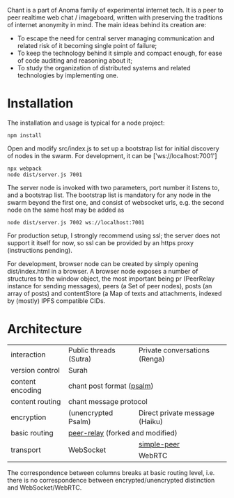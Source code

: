 Chant is a part of Anoma family of experimental internet tech. It is a peer to peer realtime web chat / imageboard,
written with preserving the traditions of internet anonymity in mind. The main ideas behind its creation are:

* To escape the need for central server managing communication and related risk of it becoming single point of failure;
* To keep the technology behind it simple and compact enough, for ease of code auditing and reasoning about it;
* To study the organization of distributed systems and related technologies by implementing one.

# Installation

The installation and usage is typical for a node project:

    npm install
    
Open and modify src/index.js to set up a bootstrap list for initial discovery of nodes in the swarm.
For development, it can be ['ws://localhost:7001']

    npx webpack
    node dist/server.js 7001

The server node is invoked with two parameters, port number it listens to, and a bootstrap list.
The bootstrap list is mandatory for any node in the swarm beyond the first one, and consist of websocket urls,
e.g. the second node on the same host may be added as

    node dist/server.js 7002 ws://localhost:7001

For production setup, I strongly recommend using ssl; the server does not support it itself for now, so ssl can
be provided by an https proxy (instructions pending).

For development, browser node can be created by simply opening dist/index.html in a browser. 
A browser node exposes a number of structures to the window object, the most important being pr (PeerRelay instance
for sending messages), peers (a Set of peer nodes), posts (an array of posts) and contentStore (a Map of texts
and attachments, indexed by (mostly) IPFS compatible CIDs.

# Architecture

<table>
    <tr>
        <td>interaction</td>
        <td>Public threads (Sutra)</td>
        <td>Private conversations (Renga)</td>
    </tr>
    <tr>
        <td>version control</td>
        <td colspan="2">Surah</td>
    </tr> 
    <tr>
        <td>content encoding</td>
        <td colspan="2">chant post format (<a href="/schema.md">psalm</a>)</td>
    </tr> 
    <tr>
        <td>content routing</td>
        <td colspan="2">chant message protocol</td>
    </tr>
    <tr>
        <td>encryption</td>
        <td>(unencrypted Psalm)</td>
        <td>Direct private message (Haiku)</td>
    </tr> 
    <tr>
        <td>basic routing</td>
        <td colspan="2"><a href="https://github.com/xuset/peer-relay">peer-relay</a> (forked and modified)</td>
    </tr>   
    <tr>
        <td rowspan="2">transport</td>
        <td rowspan="2">WebSocket</td>
        <td><a href="https://github.com/feross/simple-peer">simple-peer</a></td>
    </tr>
    <tr>
        <td>WebRTC</td>
    </tr>
</table>

The correspondence between columns breaks at basic routing level, i.e. there is no correspondence between encrypted/unencrypted distinction and WebSocket/WebRTC.
